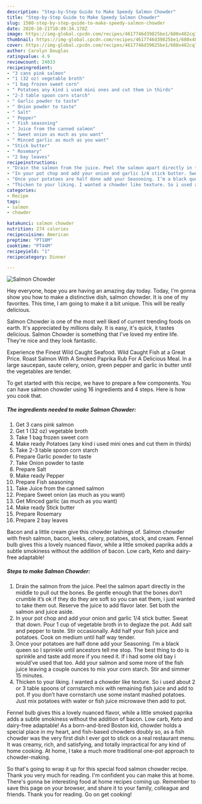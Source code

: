```yaml
---
description: "Step-by-Step Guide to Make Speedy Salmon Chowder"
title: "Step-by-Step Guide to Make Speedy Salmon Chowder"
slug: 1580-step-by-step-guide-to-make-speedy-salmon-chowder
date: 2020-10-21T10:49:34.178Z
image: https://img-global.cpcdn.com/recipes/4617746d39825be1/680x482cq70/salmon-chowder-recipe-main-photo.jpg
thumbnail: https://img-global.cpcdn.com/recipes/4617746d39825be1/680x482cq70/salmon-chowder-recipe-main-photo.jpg
cover: https://img-global.cpcdn.com/recipes/4617746d39825be1/680x482cq70/salmon-chowder-recipe-main-photo.jpg
author: Carolyn Douglas
ratingvalue: 4.9
reviewcount: 24033
recipeingredient:
- "3 cans pink salmon"
- "1 (32 oz) vegetable broth"
- "1 bag frozen sweet corn"
- " Potatoes any kind i used mini ones and cut them in thirds"
- "2-3 table spoon corn starch"
- " Garlic powder to taste"
- " Onion powder to taste"
- " Salt"
- " Pepper"
- " Fish seasoning"
- " Juice from the canned salmon"
- " Sweet onion as much as you want"
- " Minced garlic as much as you want"
- "Stick butter"
- " Rosemary"
- "2 bay leaves"
recipeinstructions:
- "Drain the salmon from the juice. Peel the salmon apart directly in the middle to pull out the bones. Be gentle enough that the bones don’t crumble it’s ok if they do they are soft so you can eat them, i just wanted to take them out. Reserve the juice to add flavor later. Set both the salmon and juice aside."
- "In your pot chop and add your onion and garlic 1/4 stick butter. Sweat that down. Pour 1 cup of vegetable broth in to deglaze the pot. Add salt and pepper to taste. Stir occasionally. Add half your fish juice and potatoes. Cook on medium until half way tender."
- "Once your potatoes are half done add your Seasoning. I’m a black queen so I sprinkle until ancestors tell me stop. The best thing to do is sprinkle and taste add more if you need it. If i had some old bay i would’ve used that too. Add your salmon and some more of the fish juice leaving a couple ounces to mix your corn starch. Stir and simmer 15 minutes."
- "Thicken to your liking. I wanted a chowder like texture. So i used about 2 or 3 table spoons of cornstarch mix with remaining fish juice and add to pot. If you don’t have cornstarch use some instant mashed potatoes. Just mix potatoes with water or fish juice microwave then add to pot."
categories:
- Recipe
tags:
- salmon
- chowder

katakunci: salmon chowder 
nutrition: 274 calories
recipecuisine: American
preptime: "PT18M"
cooktime: "PT44M"
recipeyield: "1"
recipecategory: Dinner

---
```



![Salmon Chowder](https://img-global.cpcdn.com/recipes/4617746d39825be1/680x482cq70/salmon-chowder-recipe-main-photo.jpg)

Hey everyone, hope you are having an amazing day today. Today, I'm gonna show you how to make a distinctive dish, salmon chowder. It is one of my favorites. This time, I am going to make it a bit unique. This will be really delicious.

Salmon Chowder is one of the most well liked of current trending foods on earth. It's appreciated by millions daily. It is easy, it's quick, it tastes delicious. Salmon Chowder is something that I've loved my entire life. They're nice and they look fantastic.

Experience the Finest Wild Caught Seafood. Wild Caught Fish at a Great Price. Roast Salmon With A Smoked Paprika Rub For A Delicious Meal. In a large saucepan, saute celery, onion, green pepper and garlic in butter until the vegetables are tender.


To get started with this recipe, we have to prepare a few components. You can have salmon chowder using 16 ingredients and 4 steps. Here is how you cook that.

<!--inarticleads1-->

##### The ingredients needed to make Salmon Chowder:

1. Get 3 cans pink salmon
1. Get 1 (32 oz) vegetable broth
1. Take 1 bag frozen sweet corn
1. Make ready  Potatoes (any kind i used mini ones and cut them in thirds)
1. Take 2-3 table spoon corn starch
1. Prepare  Garlic powder to taste
1. Take  Onion powder to taste
1. Prepare  Salt
1. Make ready  Pepper
1. Prepare  Fish seasoning
1. Take  Juice from the canned salmon
1. Prepare  Sweet onion (as much as you want)
1. Get  Minced garlic (as much as you want)
1. Make ready Stick butter
1. Prepare  Rosemary
1. Prepare 2 bay leaves


Bacon and a little cream give this chowder lashings of. Salmon chowder with fresh salmon, bacon, leeks, celery, potatoes, stock, and cream. Fennel bulb gives this a lovely nuanced flavor, while a little smoked paprika adds a subtle smokiness without the addition of bacon. Low carb, Keto and dairy-free adaptable! 

<!--inarticleads2-->

##### Steps to make Salmon Chowder:

1. Drain the salmon from the juice. Peel the salmon apart directly in the middle to pull out the bones. Be gentle enough that the bones don’t crumble it’s ok if they do they are soft so you can eat them, i just wanted to take them out. Reserve the juice to add flavor later. Set both the salmon and juice aside.
1. In your pot chop and add your onion and garlic 1/4 stick butter. Sweat that down. Pour 1 cup of vegetable broth in to deglaze the pot. Add salt and pepper to taste. Stir occasionally. Add half your fish juice and potatoes. Cook on medium until half way tender.
1. Once your potatoes are half done add your Seasoning. I’m a black queen so I sprinkle until ancestors tell me stop. The best thing to do is sprinkle and taste add more if you need it. If i had some old bay i would’ve used that too. Add your salmon and some more of the fish juice leaving a couple ounces to mix your corn starch. Stir and simmer 15 minutes.
1. Thicken to your liking. I wanted a chowder like texture. So i used about 2 or 3 table spoons of cornstarch mix with remaining fish juice and add to pot. If you don’t have cornstarch use some instant mashed potatoes. Just mix potatoes with water or fish juice microwave then add to pot.


Fennel bulb gives this a lovely nuanced flavor, while a little smoked paprika adds a subtle smokiness without the addition of bacon. Low carb, Keto and dairy-free adaptable! As a born-and-bred Boston kid, chowder holds a special place in my heart, and fish-based chowders doubly so, as a fish chowder was the very first dish I ever got to stick on a real restaurant menu. It was creamy, rich, and satisfying, and totally impractical for any kind of home cooking. At home, I take a much more traditional one-pot approach to chowder-making. 

So that's going to wrap it up for this special food salmon chowder recipe. Thank you very much for reading. I'm confident you can make this at home. There's gonna be interesting food at home recipes coming up. Remember to save this page on your browser, and share it to your family, colleague and friends. Thank you for reading. Go on get cooking!
